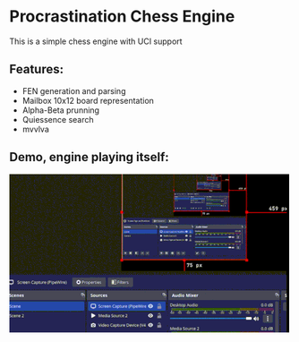 # Procrastination Chess Engine

This is a simple chess engine with UCI support

## Features: 
- FEN generation and parsing
- Mailbox 10x12 board representation
- Alpha-Beta prunning
- Quiessence search
- mvvlva

## Demo, engine playing itself:
![demo](images/demo.gif)
